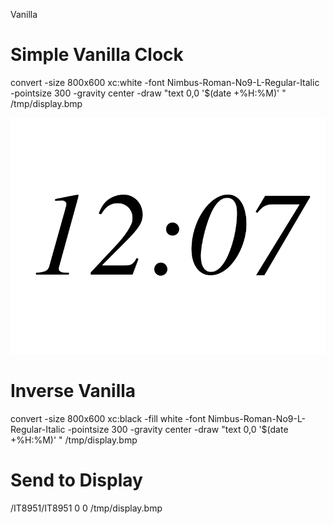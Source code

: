 Vanilla

# Simple Vanilla Clock
convert -size 800x600 xc:white -font Nimbus-Roman-No9-L-Regular-Italic -pointsize 300 -gravity center -draw "text 0,0 '$(date +%H:%M)' " /tmp/display.bmp

![Time Display](readme/display.bmp?raw=true "Time Display")

# Inverse Vanilla
convert -size 800x600 xc:black -fill white -font Nimbus-Roman-No9-L-Regular-Italic -pointsize 300 -gravity center -draw "text 0,0 '$(date +%H:%M)' " /tmp/display.bmp



# Send to Display
/IT8951/IT8951 0 0 /tmp/display.bmp
